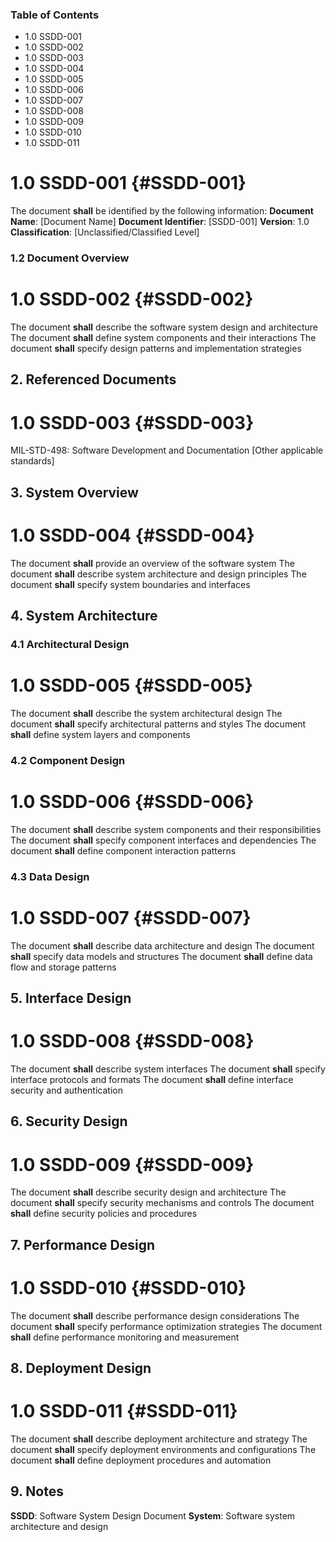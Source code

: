 ### Table of Contents

 * 1.0 SSDD-001
 * 1.0 SSDD-002
 * 1.0 SSDD-003
 * 1.0 SSDD-004
 * 1.0 SSDD-005
 * 1.0 SSDD-006
 * 1.0 SSDD-007
 * 1.0 SSDD-008
 * 1.0 SSDD-009
 * 1.0 SSDD-010
 * 1.0 SSDD-011

# 1.0 SSDD-001 {#SSDD-001}

The document **shall** be identified by the following information:
**Document Name**: [Document Name]
**Document Identifier**: [SSDD-001]
**Version**: 1.0
**Classification**: [Unclassified/Classified Level]

### 1.2 Document Overview

# 1.0 SSDD-002 {#SSDD-002}

The document **shall** describe the software system design and architecture
The document **shall** define system components and their interactions
The document **shall** specify design patterns and implementation strategies

## 2. Referenced Documents

# 1.0 SSDD-003 {#SSDD-003}

MIL-STD-498: Software Development and Documentation
[Other applicable standards]

## 3. System Overview

# 1.0 SSDD-004 {#SSDD-004}

The document **shall** provide an overview of the software system
The document **shall** describe system architecture and design principles
The document **shall** specify system boundaries and interfaces

## 4. System Architecture

### 4.1 Architectural Design

# 1.0 SSDD-005 {#SSDD-005}

The document **shall** describe the system architectural design
The document **shall** specify architectural patterns and styles
The document **shall** define system layers and components

### 4.2 Component Design

# 1.0 SSDD-006 {#SSDD-006}

The document **shall** describe system components and their responsibilities
The document **shall** specify component interfaces and dependencies
The document **shall** define component interaction patterns

### 4.3 Data Design

# 1.0 SSDD-007 {#SSDD-007}

The document **shall** describe data architecture and design
The document **shall** specify data models and structures
The document **shall** define data flow and storage patterns

## 5. Interface Design

# 1.0 SSDD-008 {#SSDD-008}

The document **shall** describe system interfaces
The document **shall** specify interface protocols and formats
The document **shall** define interface security and authentication

## 6. Security Design

# 1.0 SSDD-009 {#SSDD-009}

The document **shall** describe security design and architecture
The document **shall** specify security mechanisms and controls
The document **shall** define security policies and procedures

## 7. Performance Design

# 1.0 SSDD-010 {#SSDD-010}

The document **shall** describe performance design considerations
The document **shall** specify performance optimization strategies
The document **shall** define performance monitoring and measurement

## 8. Deployment Design

# 1.0 SSDD-011 {#SSDD-011}

The document **shall** describe deployment architecture and strategy
The document **shall** specify deployment environments and configurations
The document **shall** define deployment procedures and automation

## 9. Notes
**SSDD**: Software System Design Document
**System**: Software system architecture and design

